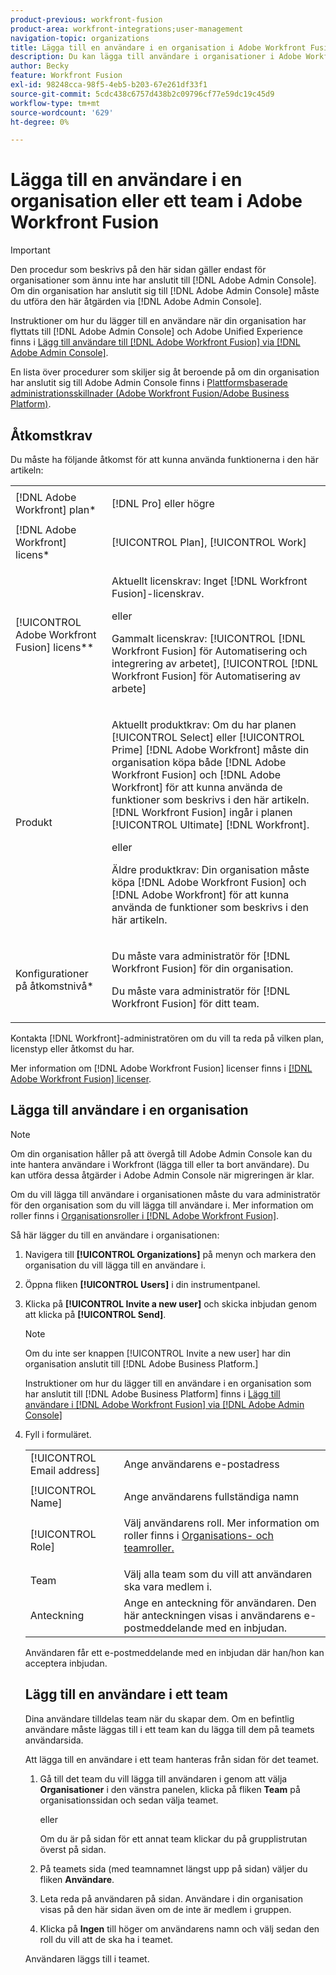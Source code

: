 ```yaml
---
product-previous: workfront-fusion
product-area: workfront-integrations;user-management
navigation-topic: organizations
title: Lägga till en användare i en organisation i Adobe Workfront Fusion
description: Du kan lägga till användare i organisationer i Adobe Workfront Fusion.
author: Becky
feature: Workfront Fusion
exl-id: 98248cca-98f5-4eb5-b203-67e261df33f1
source-git-commit: 5cdc438c6757d438b2c09796cf77e59dc19c45d9
workflow-type: tm+mt
source-wordcount: '629'
ht-degree: 0%

---
```


# Lägga till en användare i en organisation eller ett team i Adobe Workfront Fusion

>[!IMPORTANT]
>
>Den procedur som beskrivs på den här sidan gäller endast för organisationer som ännu inte har anslutit till [!DNL Adobe Admin Console]. Om din organisation har anslutit sig till [!DNL Adobe Admin Console] måste du utföra den här åtgärden via [!DNL Adobe Admin Console].
>
>Instruktioner om hur du lägger till en användare när din organisation har flyttats till [!DNL  Adobe Admin Console] och Adobe Unified Experience finns i [Lägg till användare till [!DNL Adobe Workfront Fusion] via  [!DNL Adobe Admin Console]](/help/quicksilver/workfront-fusion/fusion-in-admin-console/add-fusion-users-admin-console.md).
>
>En lista över procedurer som skiljer sig åt beroende på om din organisation har anslutit sig till Adobe Admin Console finns i [Plattformsbaserade administrationsskillnader (Adobe Workfront Fusion/Adobe Business Platform)](../../../quicksilver/workfront-fusion/fusion-in-admin-console/fusion-in-admin-console.md).

## Åtkomstkrav

Du måste ha följande åtkomst för att kunna använda funktionerna i den här artikeln:

<table style="table-layout:auto">
 <col> 
 <col> 
 <tbody> 
  <tr> 
    <td role="rowheader">[!DNL Adobe Workfront] plan*</td> 
   <td> <p>[!DNL Pro] eller högre</p> </td> 
  </tr> 
   <tr> 
    <td role="rowheader">[!DNL Adobe Workfront] licens*</td> 
    <td> <p>[!UICONTROL Plan], [!UICONTROL Work]</p> </td> 
   </tr>
   <tr> 
   <td role="rowheader">[!UICONTROL Adobe Workfront Fusion] licens**</td> 
   <td>
   <p>Aktuellt licenskrav: Inget [!DNL Workfront Fusion]-licenskrav.</p>
   <p>eller</p>
   <p>Gammalt licenskrav: [!UICONTROL [!DNL Workfront Fusion] för Automatisering och integrering av arbetet], [!UICONTROL [!DNL Workfront Fusion] för Automatisering av arbete]</p>
   </td>
  </tr> 
  <tr> 
   <td role="rowheader">Produkt</td> 
   <td>
   <p>Aktuellt produktkrav: Om du har planen [!UICONTROL Select] eller [!UICONTROL Prime] [!DNL Adobe Workfront] måste din organisation köpa både [!DNL Adobe Workfront Fusion] och [!DNL Adobe Workfront] för att kunna använda de funktioner som beskrivs i den här artikeln. [!DNL Workfront Fusion] ingår i planen [!UICONTROL Ultimate] [!DNL Workfront].</p>
   <p>eller</p>
   <p>Äldre produktkrav: Din organisation måste köpa [!DNL Adobe Workfront Fusion] och [!DNL Adobe Workfront] för att kunna använda de funktioner som beskrivs i den här artikeln.</p>
   </td> 
  </tr> 
  <tr data-mc-conditions=""> 
   <td role="rowheader">Konfigurationer på åtkomstnivå*</td> 
   <td> 
     <p>Du måste vara administratör för [!DNL Workfront Fusion] för din organisation.</p>
     <p>Du måste vara administratör för [!DNL Workfront Fusion] för ditt team.</p>
   </td> 
  </tr> 
 </tbody> 
</table>

Kontakta [!DNL Workfront]-administratören om du vill ta reda på vilken plan, licenstyp eller åtkomst du har.

Mer information om [!DNL Adobe Workfront Fusion] licenser finns i [[!DNL Adobe Workfront Fusion] licenser](../../workfront-fusion/get-started/license-automation-vs-integration.md).

## Lägga till användare i en organisation


<!--
<p>The procedure to add a user to your Fusion organization differs based on whether your organization has been onboarded to the Adobe Business Platform. </p>
<ul>
<li> <p><a href="#add-a-user-to-an-organization-that-has-been-onboarded-to-the-adobe-business-platform" class="MCXref xref">Add a user to an organization that has been onboarded to the Adobe Business Platform</a> </p> </li>
<li> <p><a href="#add-a-user-to-an-organization-that-has-not-been-onboarded-to-the-adobe-business-console" class="MCXref xref">Add a user to an organization that has not been onboarded to the Adobe Business Console</a> </p> </li>
</ul>
<div>
<p><strong>Add a user to an organization that has been onboarded to the Adobe Business Platform</strong></p>
<p>If your organization has been onboarded to the Adobe Business Platform, you must perform this action through the Adobe Admin Console.</p>
<p>For instructions on adding a user in the Adobe Admin Console:</p>
<ul>
<li> <p>See <a href="../../administration-and-setup/add-users/create-and-manage-users/admin-console.md#create" class="MCXref xref">Create users in Workfront with the Adobe Admin Console</a></p> </li>
<li> <p>See the section "Add users" in the article <a href="https://helpx.adobe.com/enterprise/using/manage-users-individually.html">Manage users individually</a></p> </li>
<li> <p>Contact your Adobe Admin Console Administrator.</p> </li>
</ul>
<p>For a list of procedures that differ based on whether your organization has been onboarded to the Adobe Business Platform, see <a href="../../administration-and-setup/get-started-wf-administration/actions-in-admin-console.md" class="MCXref xref">Platform-based administration differences (Adobe Workfront/Adobe Business Platform)</a>.</p>
</div>
<p><strong>Add a user to an organization that has not been onboarded to the Adobe Business Console</strong></p>

-->
>[!NOTE]
>
>Om din organisation håller på att övergå till Adobe Admin Console kan du inte hantera användare i Workfront (lägga till eller ta bort användare). Du kan utföra dessa åtgärder i Adobe Admin Console när migreringen är klar.

Om du vill lägga till användare i organisationen måste du vara administratör för den organisation som du vill lägga till användare i. Mer information om roller finns i [Organisationsroller i [!DNL Adobe Workfront Fusion]](../../workfront-fusion/organizations/organization-roles.md).

Så här lägger du till en användare i organisationen:

1. Navigera till **[!UICONTROL Organizations]** på menyn och markera den organisation du vill lägga till en användare i.
1. Öppna fliken **[!UICONTROL Users]** i din instrumentpanel.
1. Klicka på **[!UICONTROL Invite a new user]** och skicka inbjudan genom att klicka på **[!UICONTROL Send]**.

   >[!NOTE]
   >
   >   
   >Om du inte ser knappen [!UICONTROL Invite a new user] har din organisation anslutit till [!DNL Adobe Business Platform.]
   >
   >  Instruktioner om hur du lägger till en användare i en organisation som har anslutit till [!DNL Adobe Business Platform] finns i [Lägg till användare i [!DNL Adobe Workfront Fusion] via  [!DNL Adobe Admin Console]](/help/quicksilver/workfront-fusion/fusion-in-admin-console/add-fusion-users-admin-console.md)

1. Fyll i formuläret.

   <table style="table-layout:auto">
<col/>
  <col/>
  <tbody>
    <tr>
      <td role="rowheader">[!UICONTROL Email address]</td>
      <td>
        Ange användarens e-postadress
      </td>
    </tr>
    <tr>
      <td role="rowheader">[!UICONTROL Name]</td>
      <td>
        <p>Ange användarens fullständiga namn</p>
      </td>
    </tr>
    <tr>
      <td role="rowheader">[!UICONTROL Role] </td>
      <td>Välj användarens roll. Mer information om roller finns i <a href="/help/quicksilver/workfront-fusion/organizations/organization-roles.md">Organisations- och teamroller.</a></p>
   </td>
    </tr>
    <tr>
      <td role="rowheader">Team</td>
      <td>Välj alla team som du vill att användaren ska vara medlem i.</td>
    </tr>
    <tr>
      <td role="rowheader">Anteckning</td>
      <td>Ange en anteckning för användaren. Den här anteckningen visas i användarens e-postmeddelande med en inbjudan.</td>
    </tr>
  </tbody>
</table>

Användaren får ett e-postmeddelande med en inbjudan där han/hon kan acceptera inbjudan.

## Lägg till en användare i ett team

Dina användare tilldelas team när du skapar dem. Om en befintlig användare måste läggas till i ett team kan du lägga till dem på teamets användarsida.

Att lägga till en användare i ett team hanteras från sidan för det teamet.

1. Gå till det team du vill lägga till användaren i genom att välja **Organisationer** i den vänstra panelen, klicka på fliken **Team** på organisationssidan och sedan välja teamet.

   eller

   Om du är på sidan för ett annat team klickar du på grupplistrutan överst på sidan.

1. På teamets sida (med teamnamnet längst upp på sidan) väljer du fliken **Användare**.
1. Leta reda på användaren på sidan. Användare i din organisation visas på den här sidan även om de inte är medlem i gruppen.
1. Klicka på **Ingen** till höger om användarens namn och välj sedan den roll du vill att de ska ha i teamet.

Användaren läggs till i teamet.